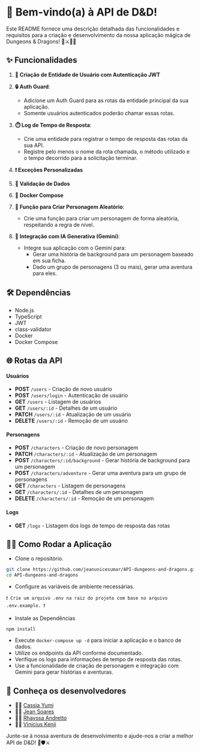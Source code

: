 # 📖 Bem-vindo(a) à API de D&D! 

Este README fornece uma descrição detalhada das funcionalidades e requisitos para a criação e desenvolvimento da nossa aplicação mágica de Dungeons & Dragons! 🌟⚔️🧙‍♂️

## ✨ Funcionalidades

1. **🧙 Criação de Entidade de Usuário com Autenticação JWT**
2. **🔒 Auth Guard**:
   - Adicione um Auth Guard para as rotas da entidade principal da sua aplicação.
   - Somente usuários autenticados poderão chamar essas rotas.

3. **⏱️ Log de Tempo de Resposta**:
   - Crie uma entidade para registrar o tempo de resposta das rotas da sua API.
   - Registre pelo menos o nome da rota chamada, o método utilizado e o tempo decorrido para a solicitação terminar.

4. **❗ Exceções Personalizadas**
5. **📏 Validação de Dados**
6. **🐳 Docker Compose**
7. **🎲 Função para Criar Personagem Aleatório**:
   - Crie uma função para criar um personagem de forma aleatória, respeitando a regra de nível.

8. **🧠 Integração com IA Generativa (Gemini)**:
   - Integre sua aplicação com o Gemini para:
     - Gerar uma história de background para um personagem baseado em sua ficha.
     - Dado um grupo de personagens (3 ou mais), gerar uma aventura para eles.
     
## 🛠️ Dependências

- Node.js
- TypeScript
- JWT
- class-validator
- Docker
- Docker Compose

## 🌐 Rotas da API

#### Usuários
- **POST** `/users` - Criação de novo usuário
- **POST** `/users/login` - Autenticação de usuário
- **GET** `/users` - Listagem de usuários
- **GET** `/users/:id` - Detalhes de um usuário
- **PATCH** `/users/:id` - Atualização de um usuário
- **DELETE** `/users/:id` - Remoção de um usuário

#### Personagens
- **POST** `/characters` - Criação de novo personagem
- **PATCH** `/characters/:id` - Atualização de um personagem
- **POST** `/characters/:id/background` - Gerar história de background para um personagem
- **POST** `/characters/adventure` - Gerar uma aventura para um grupo de personagens
- **GET** `/characters` - Listagem de personagens
- **GET** `/characters/:id` - Detalhes de um personagem
- **DELETE** `/characters/:id` - Remoção de um personagem

#### Logs
- **GET** `/logs` - Listagem dos logs de tempo de resposta das rotas

## 🏃‍♂️ Como Rodar a Aplicação

- Clone o repositório.
```bash
git clone https://github.com/jeanunicesumar/API-dungeons-and-dragons.git
cd API-dungeons-and-dragons
```
- Configure as variáveis de ambiente necessárias. 
```
❗ Crie um arquivo .env na raiz do projeto com base no arquivo .env.example. ❗
```
- Instale as Dependências
```
npm install

```
- Execute `docker-compose up -d` para iniciar a aplicação e o banco de dados.
- Utilize os endpoints da API conforme documentado.
- Verifique os logs para informações de tempo de resposta das rotas.
- Use a funcionalidade de criação de personagem e integração com Gemini para gerar histórias e aventuras.

## 🎐 Conheça os desenvolvedores

- 👩‍💻 [Cassia Yumi](https://github.com/cassiab13)
- 👨‍💻 [Jean Soares](https://github.com/jeanunicesumar)
- 👩‍💻 [Rhayssa Andretto](https://github.com/rhayssaandretto)
- 👨‍💻 [Vinicius Kenji](https://github.com/TalDoKenji)

Junte-se à nossa aventura de desenvolvimento e ajude-nos a criar a melhor API de D&D! 🌟🛡️⚔️

